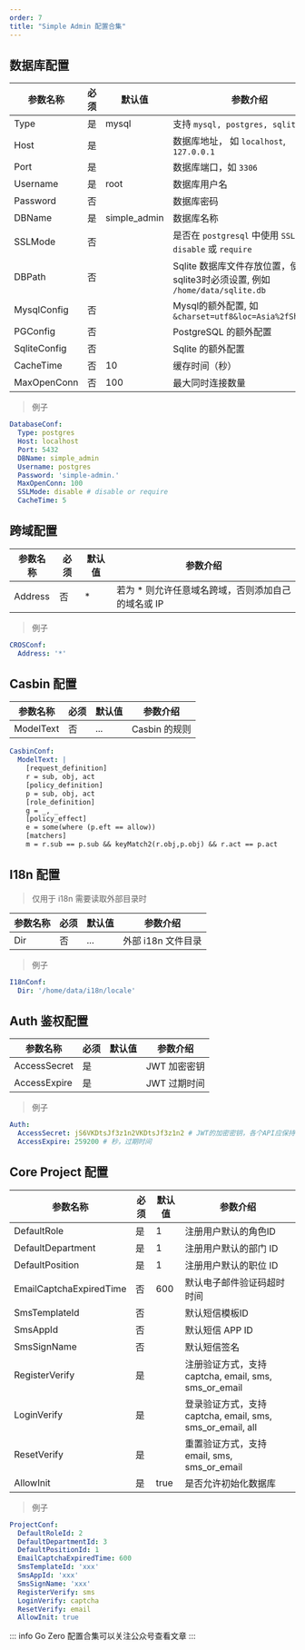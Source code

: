 ```yaml
---
order: 7
title: "Simple Admin 配置合集"
---
```


## 数据库配置 

| 参数名称     | 必须 | 默认值       | 参数介绍                                                                       |
| ------------ | ---- | ------------ | ------------------------------------------------------------------------------ |
| Type         | 是   | mysql        | 支持 `mysql, postgres, sqlite3 `                                               |
| Host         | 是   |              | 数据库地址， 如  `localhost`, `127.0.0.1 `                                     |
| Port         | 是   |              | 数据库端口，如 `3306`                                                          |
| Username     | 是   | root         | 数据库用户名                                                                   |
| Password     | 否   |              | 数据库密码                                                                     |
| DBName       | 是   | simple_admin | 数据库名称                                                                     |
| SSLMode      | 否   |              | 是否在 `postgresql` 中使用 `SSL`, `disable` 或 `require`                       |
| DBPath       | 否   |              | Sqlite 数据库文件存放位置，使用 sqlite3时必须设置, 例如 `/home/data/sqlite.db` |
| MysqlConfig  | 否   |              | Mysql的额外配置, 如 `&charset=utf8&loc=Asia%2fShanghai`                        |
| PGConfig     | 否   |              | PostgreSQL 的额外配置                                                          |
| SqliteConfig | 否   |              | Sqlite 的额外配置                                                              |
| CacheTime    | 否   | 10           | 缓存时间（秒）                                                                 |
| MaxOpenConn  | 否   | 100          | 最大同时连接数量                                                               |

> 例子

```yaml
DatabaseConf:
  Type: postgres
  Host: localhost
  Port: 5432
  DBName: simple_admin
  Username: postgres
  Password: 'simple-admin.'
  MaxOpenConn: 100
  SSLMode: disable # disable or require
  CacheTime: 5
```

## 跨域配置 

| 参数名称 | 必须 | 默认值 | 参数介绍                                           |
| -------- | ---- | ------ | -------------------------------------------------- |
| Address  | 否   | *      | 若为 * 则允许任意域名跨域，否则添加自己的域名或 IP |

> 例子

```yaml
CROSConf:
  Address: '*'
```

## Casbin 配置

| 参数名称  | 必须 | 默认值 | 参数介绍      |
| --------- | ---- | ------ | ------------- |
| ModelText | 否   | ...    | Casbin 的规则 |


```yaml
CasbinConf:
  ModelText: |
    [request_definition]
    r = sub, obj, act
    [policy_definition]
    p = sub, obj, act
    [role_definition]
    g = _, _
    [policy_effect]
    e = some(where (p.eft == allow))
    [matchers]
    m = r.sub == p.sub && keyMatch2(r.obj,p.obj) && r.act == p.act
```

## I18n 配置

> 仅用于 i18n 需要读取外部目录时 

| 参数名称 | 必须 | 默认值 | 参数介绍           |
| -------- | ---- | ------ | ------------------ |
| Dir      | 否   | ...    | 外部 i18n 文件目录 |

> 例子

```yaml
I18nConf:
  Dir: '/home/data/i18n/locale'
```

## Auth 鉴权配置

| 参数名称     | 必须 | 默认值 | 参数介绍     |
| ------------ | ---- | ------ | ------------ |
| AccessSecret | 是   |        | JWT 加密密钥 |
| AccessExpire | 是   |        | JWT 过期时间 |

> 例子

```yaml
Auth:
  AccessSecret: jS6VKDtsJf3z1n2VKDtsJf3z1n2 # JWT的加密密钥，各个API应保持一致才能解析
  AccessExpire: 259200 # 秒，过期时间
```

## Core Project 配置

| 参数名称                | 必须 | 默认值 | 参数介绍                                                  |
| ----------------------- | ---- | ------ | --------------------------------------------------------- |
| DefaultRole             | 是   | 1      | 注册用户默认的角色ID                                      |
| DefaultDepartment       | 是   | 1      | 注册用户默认的部门 ID                                     |
| DefaultPosition         | 是   | 1      | 注册用户默认的职位 ID                                     |
| EmailCaptchaExpiredTime | 否   | 600    | 默认电子邮件验证码超时时间                                |
| SmsTemplateId           | 否   |        | 默认短信模板ID                                            |
| SmsAppId                | 否   |        | 默认短信 APP ID                                           |
| SmsSignName             | 否   |        | 默认短信签名                                              |
| RegisterVerify          | 是   |        | 注册验证方式，支持 captcha, email, sms, sms_or_email      |
| LoginVerify             | 是   |        | 登录验证方式，支持 captcha, email, sms, sms_or_email, all |
| ResetVerify             | 是   |        | 重置验证方式，支持  email, sms, sms_or_email              |
| AllowInit               | 是   | true   | 是否允许初始化数据库                                      |

> 例子

```yaml 
ProjectConf:
  DefaultRoleId: 2
  DefaultDepartmentId: 3
  DefaultPositionId: 1
  EmailCaptchaExpiredTime: 600
  SmsTemplateId: 'xxx'
  SmsAppId: 'xxx'
  SmsSignName: 'xxx'
  RegisterVerify: sms
  LoginVerify: captcha
  ResetVerify: email
  AllowInit: true
```

::: info 
Go Zero 配置合集可以关注公众号查看文章
:::